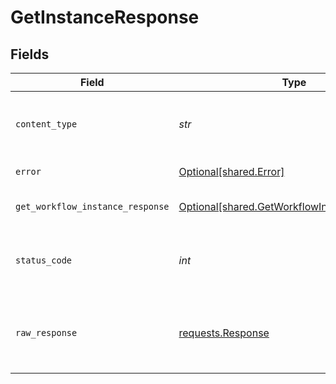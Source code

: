 # GetInstanceResponse


## Fields

| Field                                                                                              | Type                                                                                               | Required                                                                                           | Description                                                                                        |
| -------------------------------------------------------------------------------------------------- | -------------------------------------------------------------------------------------------------- | -------------------------------------------------------------------------------------------------- | -------------------------------------------------------------------------------------------------- |
| `content_type`                                                                                     | *str*                                                                                              | :heavy_check_mark:                                                                                 | HTTP response content type for this operation                                                      |
| `error`                                                                                            | [Optional[shared.Error]](../../models/shared/error.md)                                             | :heavy_minus_sign:                                                                                 | General error                                                                                      |
| `get_workflow_instance_response`                                                                   | [Optional[shared.GetWorkflowInstanceResponse]](../../models/shared/getworkflowinstanceresponse.md) | :heavy_minus_sign:                                                                                 | The workflow instance                                                                              |
| `status_code`                                                                                      | *int*                                                                                              | :heavy_check_mark:                                                                                 | HTTP response status code for this operation                                                       |
| `raw_response`                                                                                     | [requests.Response](https://requests.readthedocs.io/en/latest/api/#requests.Response)              | :heavy_minus_sign:                                                                                 | Raw HTTP response; suitable for custom response parsing                                            |